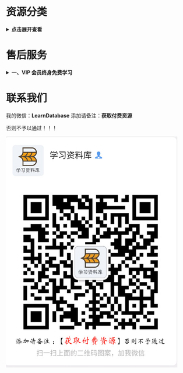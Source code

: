 # 资源分类

<b><details><summary>点击展开查看</summary></b>

## 资源目录

下面目录仅供参考，实际内容比目录多
![资源目录1](./img/tc01.png) 
![资源目录2](./img/1.jpg)

## 收费标准（可自行对比TaoBao同类资源价格）

#### 套餐一：考研/考证类 代更新

考研/考证类资源是每天都有专门团队负责更新，费用需咨询客服。
课程为正版加密课程，谢绝不完整的垃圾课程，为你省去大量时间。

#### 套餐二：全网vip会员资源 388 元/永久

内容包含：

![内容](./img/tc04.png)

后期会持续引入更多的资源库。


#### 套餐三：学习资料库合集 109 元/永久（价格随着内容增加而不断提升，早上车早优惠）

内容包含：

下列网站各分类合集资源，后续会不定期增加、更新。[购买链接](http://faka-pd.songqingbo.cn/buy/9 "购买链接")

[学习资料库](http://faka-pd.songqingbo.cn/ "学习资料库")

</details>

<!-- <b><details><summary>二、电影 & 美剧（3T）</summary></b>

## 收费标准：20 元/永久 （全网vip会员免费）

电影如图：
![电影](./img/电影.jpg)

美剧如图：
![美剧](./img/美剧.png)

</details> -->

# 售后服务

<b><details><summary>一、VIP 会员终身免费学习</summary></b>

不管你是学生，还是工作党

不管你是自用，还是兼职赚钱

资料团都是一个不错的选择。

一次加入，所有资料永久免费使用，持续更新。

资料团目前所有加密渠道，课程渠道，书籍渠道都已恢复完善，欢迎你的加入

</details>


# 联系我们

我的微信：**LearnDatabase**
添加请备注：**获取付费资源**

否则不予以通过！！！

![二维码](./img/wx_qrcode.jpg)

